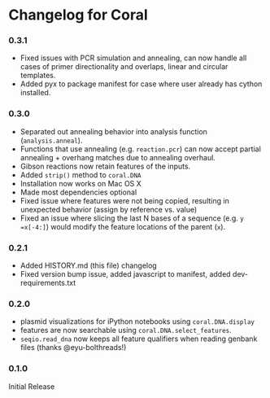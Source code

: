 Changelog for Coral
===================

### 0.3.1
* Fixed issues with PCR simulation and annealing, can now handle all cases of
primer directionality and overlaps, linear and circular templates.
* Added pyx to package manifest for case where user already has cython
installed.

### 0.3.0
* Separated out annealing behavior into analysis function (`analysis.anneal`).
* Functions that use annealing (e.g. `reaction.pcr`) can now accept partial
annealing + overhang matches due to annealing overhaul.
* Gibson reactions now retain features of the inputs.
* Added `strip()` method to `coral.DNA`
* Installation now works on Mac OS X
* Made most dependencies optional
* Fixed issue where features were not being copied, resulting in unexpected
behavior (assign by reference vs. value)
* Fixed an issue where slicing the last N bases of a sequence (e.g.
`y =x[-4:]`) would modify the feature locations of the parent (`x`).

### 0.2.1
* Added HISTORY.md (this file) changelog
* Fixed version bump issue, added javascript to manifest, added dev-requirements.txt

### 0.2.0
* plasmid visualizations for iPython notebooks using `coral.DNA.display`
* features are now searchable using `coral.DNA.select_features`.
* `seqio.read_dna` now keeps all feature qualifiers when reading genbank files (thanks @eyu-bolthreads!)

### 0.1.0

Initial Release

